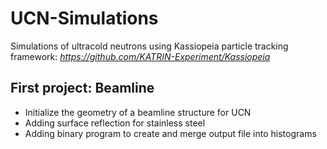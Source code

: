 # UCN-Simulations
Simulations of ultracold neutrons using Kassiopeia particle tracking framework:
*https://github.com/KATRIN-Experiment/Kassiopeia*

## First project: Beamline
- Initialize the geometry of a beamline structure for UCN
- Adding surface reflection for stainless steel
- Adding binary program to create and merge output file into histograms
